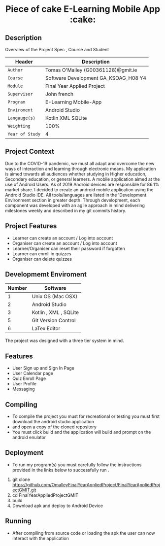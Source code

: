 
<p align="center">
<h1 align="center">Piece of cake E-Learning Mobile App :cake:
 </h1>

## Description
 <p align="left">
Overview of the Project Spec  , Course and Student  
<br />
</p>

| Header | Description |
| --- | --- |
| `Author` | Tomas O'Malley (G00361128)@gmit.ie |
| `Course` | Software Development GA_KSOAG_H08 Y4  |
| `Module` | Final Year Applied Project  |
| `Supervisor` | John french  |
| `Program` | E-Learning Mobile-App  |
| `Enviroment` | Android Studio  |
| `Langauge(s)` | Kotlin XML SQLite  |
| `Weighting` | 100% |
| `Year of Study` | 4 |

## Project Context  
Due to the COVID-19 pandemic, we must all adapt and overcome the new ways of interaction and learning through electronic means. My application is aimed towards all audiences whether studying in Higher education, Secondary education, or general learners. A mobile application aimed at the use of Android Users. As of 2019 Android devices are responsible for 	86.1% market share. I decided to create an android mobile application using the Android Studio IDE. All tools/languages are listed in the  'Development  Environment section in greater depth. Through development, each component was developed with an agile approach in mind delivering milestones weekly and described in my git commits history.


## Project  Features  
 - Learner   can create an account  / Log into account 
 - Organiser can create an account / Log into account 
 - Learner/Organiser can reset their password if forgotten
 - Learner can enroll in quizzes 
 - Organiser can delete quizzes 


## Developmemt  Enviroment 


| Number | Software |
| --- | --- |
| 1 | Unix OS (Mac OSX) |
| 2 | Android Studio  |
| 3 | Kotlin , XML , SQLite |
| 5 | Git Version Control |
| 6 | LaTex Editor |

The project was designed with a three tier system in mind. 

## Features
- User Sign up and Sign In Page 
- User Calendar page
- Quiz Enroll Page 
- User Profile
- Messaging

## Compiling 
- To compile the project you must for recreational or testing you must first download the android studio application 
- and open a copy of the cloned repository 
- You must click build and the application will build and prompt on the android  enulator 


## Deployment 
- To run my program(s) you must carefully follow the instructions provided in the links below to successfully run .
 1. git clone https://github.com/OmalleyFinalYearAppliedProject/FinalYearAppliedProjectGMIT.git
 2. cd FinalYearAppliedProjectGMIT
 3. build   
 4. Download apk and deploy to Android Device 
 
## Running 
- After compiling from source code or loading the apk the user can now interact with the application


